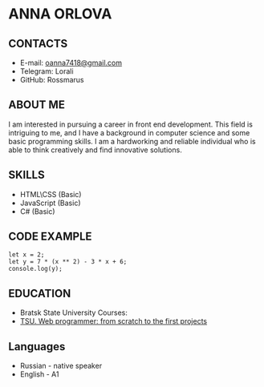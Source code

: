 # ANNA ORLOVA
## CONTACTS
- E-mail: oanna7418@gmail.com
- Telegram: Lorali
- GitHub: Rossmarus
## ABOUT ME
  I am interested in pursuing a career in front end development. This field is intriguing to me, and I have a background in computer science and some basic programming skills. I am a hardworking and reliable individual who is able to think creatively and find innovative solutions.
  ## SKILLS
  - HTML\CSS (Basic)
  - JavaScript (Basic)
  - C# (Basic)
## CODE EXAMPLE
```
let x = 2;
let y = 7 * (x ** 2) - 3 * x + 6;
console.log(y);
```
## EDUCATION
- Bratsk State University
  Courses:
- [TSU. Web programmer: from scratch to the first projects](https://www.tgu-dpo.ru/program/webprogrammer)
## Languages
- Russian - native speaker
- English - A1
